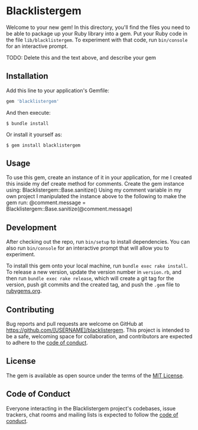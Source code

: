 # Blacklistergem

Welcome to your new gem! In this directory, you'll find the files you need to be able to package up your Ruby library into a gem. Put your Ruby code in the file `lib/blacklistergem`. To experiment with that code, run `bin/console` for an interactive prompt.

TODO: Delete this and the text above, and describe your gem

## Installation

Add this line to your application's Gemfile:

```ruby
gem 'blacklistergem'
```

And then execute:

    $ bundle install

Or install it yourself as:

    $ gem install blacklistergem

## Usage

To use this gem, create an instance of it in your application, for me I created this inside my def create method for comments.
Create the gem instance using: Blacklistergem::Base.sanitize()
Using my comment variable in my own project I manipulated the instance above to the following to make the gem run:
@comment.message = Blacklistergem::Base.sanitize(@comment.message)

## Development

After checking out the repo, run `bin/setup` to install dependencies. You can also run `bin/console` for an interactive prompt that will allow you to experiment.

To install this gem onto your local machine, run `bundle exec rake install`. To release a new version, update the version number in `version.rb`, and then run `bundle exec rake release`, which will create a git tag for the version, push git commits and the created tag, and push the `.gem` file to [rubygems.org](https://rubygems.org).

## Contributing

Bug reports and pull requests are welcome on GitHub at https://github.com/[USERNAME]/blacklistergem. This project is intended to be a safe, welcoming space for collaboration, and contributors are expected to adhere to the [code of conduct](https://github.com/[USERNAME]/blacklistergem/blob/master/CODE_OF_CONDUCT.md).

## License

The gem is available as open source under the terms of the [MIT License](https://opensource.org/licenses/MIT).

## Code of Conduct

Everyone interacting in the Blacklistergem project's codebases, issue trackers, chat rooms and mailing lists is expected to follow the [code of conduct](https://github.com/[USERNAME]/blacklistergem/blob/master/CODE_OF_CONDUCT.md).
